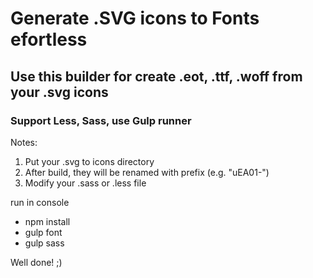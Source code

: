 # Generate .SVG icons to Fonts efortless
## Use this builder for create .eot, .ttf, .woff from your .svg icons

### Support Less, Sass, use Gulp runner

Notes: 
1. Put your .svg to icons directory
2. After build, they will be renamed with prefix (e.g. "uEA01-")
3. Modify your .sass or .less file 

run in console
- npm install
- gulp font
- gulp sass

Well done! ;) 